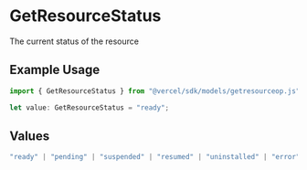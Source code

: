 # GetResourceStatus

The current status of the resource

## Example Usage

```typescript
import { GetResourceStatus } from "@vercel/sdk/models/getresourceop.js";

let value: GetResourceStatus = "ready";
```

## Values

```typescript
"ready" | "pending" | "suspended" | "resumed" | "uninstalled" | "error"
```